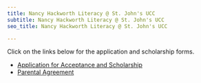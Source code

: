 ```yaml
---
title: Nancy Hackworth Literacy @ St. John's UCC
subtitle: Nancy Hackworth Literacy @ St. John's UCC
seo_title: Nancy Hackworth Literacy @ St. John's UCC

---
```


Click on the links below for the application and scholarship forms.

* [Application for Acceptance and Scholarship](/nhlapplication.pdf)
* [Parental Agreement](/nhlagreement.pdf)